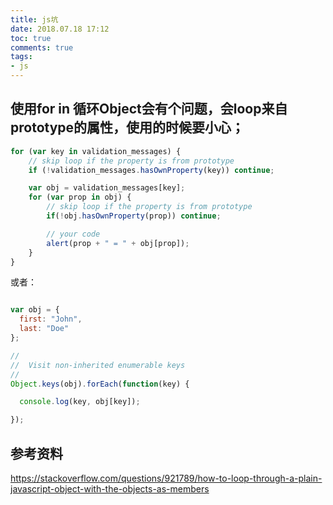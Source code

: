 ```yaml
---
title: js坑
date: 2018.07.18 17:12
toc: true
comments: true
tags:
- js
---
```



## 使用for in 循环Object会有个问题，会loop来自prototype的属性，使用的时候要小心；
```javascript
for (var key in validation_messages) {
    // skip loop if the property is from prototype
    if (!validation_messages.hasOwnProperty(key)) continue;

    var obj = validation_messages[key];
    for (var prop in obj) {
        // skip loop if the property is from prototype
        if(!obj.hasOwnProperty(prop)) continue;

        // your code
        alert(prop + " = " + obj[prop]);
    }
}
```

或者：
```javascript

var obj = {
  first: "John",
  last: "Doe"
};

//
//	Visit non-inherited enumerable keys
//
Object.keys(obj).forEach(function(key) {

  console.log(key, obj[key]);

});
```
## 参考资料
https://stackoverflow.com/questions/921789/how-to-loop-through-a-plain-javascript-object-with-the-objects-as-members
